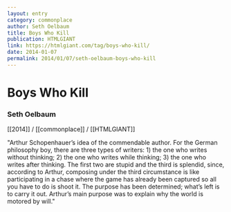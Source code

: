 ```yaml
---
layout: entry
category: commonplace
author: Seth Oelbaum
title: Boys Who Kill
publication: HTMLGIANT
link: https://htmlgiant.com/tag/boys-who-kill/
date: 2014-01-07
permalink: 2014/01/07/seth-oelbaum-boys-who-kill
---
```


# Boys Who Kill

### Seth Oelbaum

[[2014]] / [[commonplace]] / [[HTMLGIANT]]

"Arthur Schopenhauer’s idea of the commendable author. For the German philosophy boy, there are three types of writers: 1) the one who writes without thinking; 2) the one who writes while thinking; 3) the one who writes after thinking. The first two are stupid and the third is splendid, since, according to Arthur, composing under the third circumstance is like participating in a chase where the game has already been captured so all you have to do is shoot it. The purpose has been determined; what’s left is to carry it out. Arthur’s main purpose was to explain why the world is motored by will."  